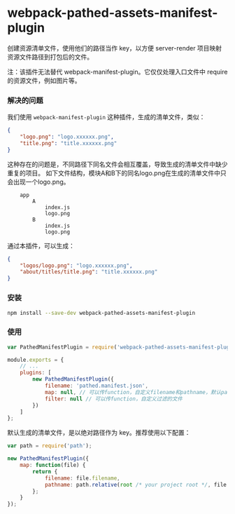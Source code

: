 # webpack-pathed-assets-manifest-plugin

创建资源清单文件，使用他们的路径当作 key，以方便 server-render 项目映射资源文件路径到打包后的文件。

注：该插件无法替代 webpack-manifest-plugin。它仅仅处理入口文件中 require 的资源文件，例如图片等。

### 解决的问题

我们使用 `webpack-manifest-plugin` 这种插件，生成的清单文件，类似：

```json
{
    "logo.png": "logo.xxxxxx.png",
    "title.png": "title.xxxxxx.png"
}
```

这种存在的问题是，不同路径下同名文件会相互覆盖，导致生成的清单文件中缺少重复的项目。
如下文件结构，模块A和B下的同名logo.png在生成的清单文件中只会出现一个logo.png。
```
    app
        A
            index.js
            logo.png
        B
            index.js
            logo.png
```

通过本插件，可以生成：

```json
{
    "logos/logo.png": "logo.xxxxxx.png",
    "about/titles/title.png": "title.xxxxxx.png"
}
```

### 安装

```bash
npm install --save-dev webpack-pathed-assets-manifest-plugin
```

### 使用

```js
var PathedManifestPlugin = require('webpack-pathed-assets-manifest-plugin');

module.exports = {
    // ...
    plugins: [
        new PathedManifestPlugin({
            filename: 'pathed.manifest.json',
            map: null, // 可以传function，自定义filename和pathname，默认pathname为绝对路径
            filter: null // 可以传function，自定义过滤的文件
        })
    ]
};
```

默认生成的清单文件，是以绝对路径作为 key。推荐使用以下配置：

```js
var path = require('path');

new PathedManifestPlugin({
    map: function(file) {
        return {
            filename: file.filename,
            pathname: path.relative(root /* your project root */, file.pathname)
        };
    }
});
```
